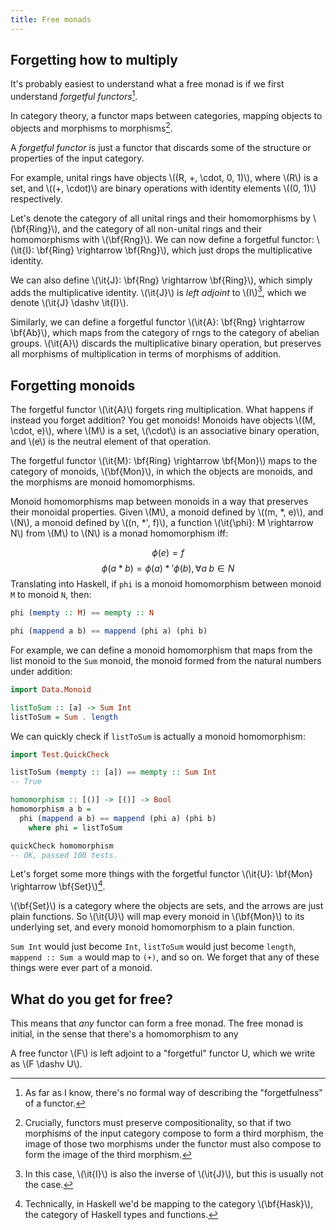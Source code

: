 ```yaml
---
title: Free monads
---
```


Forgetting how to multiply
--------------------------

It's probably easiest to understand what a free monad is if we first understand *forgetful functors*[^1].

[^1]: As far as I know, there's no formal way of describing the "forgetfulness" of a functor.

In category theory, a functor maps between categories, mapping objects to objects and morphisms to morphisms[^2].

[^2]:Crucially, functors must preserve compositionality, so that if two morphisms of the input category compose to form a third morphism, the image of those two morphisms under the functor must also compose to form the image of the third morphism.

A *forgetful functor* is just a functor that discards some of the structure or properties of the input category.

For example, unital rings have objects \\((R, +, \\cdot, 0, 1)\\), where \\(R\\) is a set, and \\((+, \\cdot)\\) are binary operations with identity elements \\((0, 1)\\) respectively.

Let's denote the category of all unital rings and their homomorphisms by \\(\\bf{Ring}\\), and the category of all non-unital rings and their homomorphisms with \\(\\bf{Rng}\\). We can now define a forgetful functor: \\(\\it{I}: \\bf{Ring} \\rightarrow \\bf{Rng}\\), which just drops the multiplicative identity.

We can also define \\(\\it{J}: \\bf{Rng} \\rightarrow \\bf{Ring}\\), which simply adds the multiplicative identity. \\(\\it{J}\\) is *left adjoint* to \\(I\\)[^3], which we denote \\(\\it{J} \\dashv \\it{I}\\).

[^3]: In this case, \\(\\it{I}\\) is also the inverse of \\(\\it{J}\\), but this is usually not the case.

Similarly, we can define a forgetful functor \\(\\it{A}: \\bf{Rng} \\rightarrow \\bf{Ab}\\), which maps from the category of rngs to the category of abelian groups. \\(\\it{A}\\) discards the multiplicative binary operation, but preserves all morphisms of multiplication in terms of morphisms of addition.


Forgetting monoids
------------------

The forgetful functor \\(\\it{A}\\) forgets ring multiplication. What happens if instead you forget addition? You get monoids!  Monoids have objects \\((M, \\cdot, e)\\), where \\(M\\) is a set, \\(\\cdot\\) is an associative binary operation, and \\(e\\) is the neutral element of that operation.

The forgetful functor \\(\\it{M}: \\bf{Ring} \\rightarrow \\bf{Mon}\\) maps to the category of monoids, \\(\\bf{Mon}\\), in which the objects are monoids, and the morphisms are monoid homomorphisms.

Monoid homomorphisms map between monoids in a way that preserves their monoidal properties. Given \\(M\\), a monoid defined by \\((m, \*, e)\\), and \\(N\\), a monoid defined by \\((n, \*', f)\\), a function \\(\\it{\\phi}: M \\rightarrow N\\) from \\(M\\) to \\(N\\) is a monad homomorphism iff: 

$$\begin{equation}\phi(e) = f\end{equation}$$
$$\begin{equation}\phi(a * b) = \phi(a) *' \phi(b), \forall a\; b \in N\end{equation}$$
Translating into Haskell, if `phi` is a monoid homomorphism between monoid `M` to monoid `N`, then:

```haskell
phi (mempty :: M) == mempty :: N

phi (mappend a b) == mappend (phi a) (phi b)
```

For example, we can define a monoid homomorphism that maps from the list monoid to the `Sum` monoid, the monoid formed from the natural numbers under addition:

```haskell
import Data.Monoid

listToSum :: [a] -> Sum Int
listToSum = Sum . length
```

We can quickly check if `listToSum` is actually a monoid homomorphism:

```haskell
import Test.QuickCheck

listToSum (mempty :: [a]) == mempty :: Sum Int
-- True

homomorphism :: [()] -> [()] -> Bool
homomorphism a b = 
  phi (mappend a b) == mappend (phi a) (phi b)
    where phi = listToSum

quickCheck homomorphism
-- OK, passed 100 tests.
```

Let's forget some more things with the forgetful functor \\(\\it{U}: \\bf{Mon} \\rightarrow \\bf{Set}\\)[^4].

\\(\\bf{Set}\\) is a category where the objects are sets, and the arrows are just plain functions. So \\(\\it{U}\\) will map every monoid in \\(\\bf{Mon}\\) to its underlying set, and every monoid homomorphism to a plain function.

[^4]: Technically, in Haskell we'd be mapping to the category \\(\\bf{Hask}\\), the category of Haskell types and functions.

`Sum Int` would just become `Int`, `listToSum` would just become `length`, `mappend :: Sum a` would map to `(+)`, and so on. We forget that any of these things were ever part of a monoid.


What do you get for free?
-------------------------

This means that *any* functor can form a free monad. The free monad is initial, in the sense that there's a homomorphism to any 

A free functor \\(F\\) is left adjoint to a "forgetful" functor U, which we write as \\(F \\dashv U\\).

